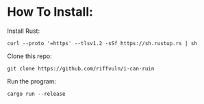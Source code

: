 # How To Install:
Install Rust:
```
curl --proto '=https' --tlsv1.2 -sSf https://sh.rustup.rs | sh
```

Clone this repo:
```
git clone https://github.com/riffvuln/i-can-ruin
```

Run the program:
```
cargo run --release
```
